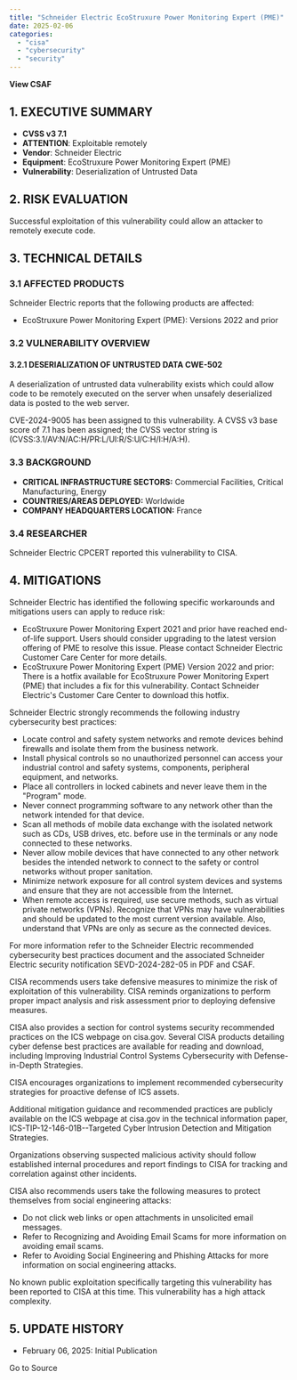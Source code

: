 ```yaml
---
title: "Schneider Electric EcoStruxure Power Monitoring Expert (PME)"
date: 2025-02-06
categories: 
  - "cisa"
  - "cybersecurity"
  - "security"
---
```


**View CSAF**

## 1\. EXECUTIVE SUMMARY

- **CVSS v3 7.1**
- **ATTENTION**: Exploitable remotely
- **Vendor**: Schneider Electric
- **Equipment**: EcoStruxure Power Monitoring Expert (PME)
- **Vulnerability**: Deserialization of Untrusted Data

## 2\. RISK EVALUATION

Successful exploitation of this vulnerability could allow an attacker to remotely execute code.

## 3\. TECHNICAL DETAILS

### 3.1 AFFECTED PRODUCTS

Schneider Electric reports that the following products are affected:

- EcoStruxure Power Monitoring Expert (PME): Versions 2022 and prior

### 3.2 VULNERABILITY OVERVIEW

#### **3.2.1** **DESERIALIZATION OF UNTRUSTED DATA CWE-502**

A deserialization of untrusted data vulnerability exists which could allow code to be remotely executed on the server when unsafely deserialized data is posted to the web server.

CVE-2024-9005 has been assigned to this vulnerability. A CVSS v3 base score of 7.1 has been assigned; the CVSS vector string is (CVSS:3.1/AV:N/AC:H/PR:L/UI:R/S:U/C:H/I:H/A:H).

### 3.3 BACKGROUND

- **CRITICAL INFRASTRUCTURE SECTORS:** Commercial Facilities, Critical Manufacturing, Energy
- **COUNTRIES/AREAS DEPLOYED:** Worldwide
- **COMPANY HEADQUARTERS LOCATION:** France

### 3.4 RESEARCHER

Schneider Electric CPCERT reported this vulnerability to CISA.

## 4\. MITIGATIONS

Schneider Electric has identified the following specific workarounds and mitigations users can apply to reduce risk:

- EcoStruxure Power Monitoring Expert 2021 and prior have reached end-of-life support. Users should consider upgrading to the latest version offering of PME to resolve this issue. Please contact Schneider Electric Customer Care Center for more details.
- EcoStruxure Power Monitoring Expert (PME) Version 2022 and prior: There is a hotfix available for EcoStruxure Power Monitoring Expert (PME) that includes a fix for this vulnerability. Contact Schneider Electric's Customer Care Center to download this hotfix.

Schneider Electric strongly recommends the following industry cybersecurity best practices:

- Locate control and safety system networks and remote devices behind firewalls and isolate them from the business network.
- Install physical controls so no unauthorized personnel can access your industrial control and safety systems, components, peripheral equipment, and networks.
- Place all controllers in locked cabinets and never leave them in the "Program" mode.
- Never connect programming software to any network other than the network intended for that device.
- Scan all methods of mobile data exchange with the isolated network such as CDs, USB drives, etc. before use in the terminals or any node connected to these networks.
- Never allow mobile devices that have connected to any other network besides the intended network to connect to the safety or control networks without proper sanitation.
- Minimize network exposure for all control system devices and systems and ensure that they are not accessible from the Internet.
- When remote access is required, use secure methods, such as virtual private networks (VPNs). Recognize that VPNs may have vulnerabilities and should be updated to the most current version available. Also, understand that VPNs are only as secure as the connected devices.

For more information refer to the Schneider Electric recommended cybersecurity best practices document and the associated Schneider Electric security notification SEVD-2024-282-05 in PDF and CSAF.

CISA recommends users take defensive measures to minimize the risk of exploitation of this vulnerability. CISA reminds organizations to perform proper impact analysis and risk assessment prior to deploying defensive measures.

CISA also provides a section for control systems security recommended practices on the ICS webpage on cisa.gov. Several CISA products detailing cyber defense best practices are available for reading and download, including Improving Industrial Control Systems Cybersecurity with Defense-in-Depth Strategies.

CISA encourages organizations to implement recommended cybersecurity strategies for proactive defense of ICS assets.

Additional mitigation guidance and recommended practices are publicly available on the ICS webpage at cisa.gov in the technical information paper, ICS-TIP-12-146-01B--Targeted Cyber Intrusion Detection and Mitigation Strategies.

Organizations observing suspected malicious activity should follow established internal procedures and report findings to CISA for tracking and correlation against other incidents.

CISA also recommends users take the following measures to protect themselves from social engineering attacks:

- Do not click web links or open attachments in unsolicited email messages.
- Refer to Recognizing and Avoiding Email Scams for more information on avoiding email scams.
- Refer to Avoiding Social Engineering and Phishing Attacks for more information on social engineering attacks.

No known public exploitation specifically targeting this vulnerability has been reported to CISA at this time. This vulnerability has a high attack complexity.

## 5\. UPDATE HISTORY

- February 06, 2025: Initial Publication

Go to Source
